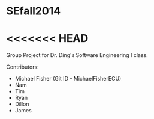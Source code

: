 SEfall2014
==========
<<<<<<< HEAD
=======
Group Project for Dr. Ding's Software Engineering I class.

Contributors:
- Michael Fisher (Git ID - MichaelFisherECU)
- Nam
- Tim
- Ryan
- Dillon
- James
